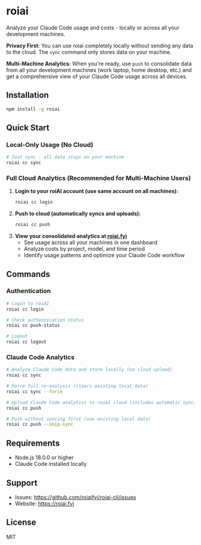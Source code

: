 # roiai

Analyze your Claude Code usage and costs - locally or across all your development machines.

**Privacy First**: You can use roiai completely locally without sending any data to the cloud. The `sync` command only stores data on your machine.

**Multi-Machine Analytics**: When you're ready, use `push` to consolidate data from all your development machines (work laptop, home desktop, etc.) and get a comprehensive view of your Claude Code usage across all devices.

## Installation

```bash
npm install -g roiai
```

## Quick Start

### Local-Only Usage (No Cloud)

```bash
# Just sync - all data stays on your machine
roiai cc sync
```

### Full Cloud Analytics (Recommended for Multi-Machine Users)

1. **Login to your roiAI account (use same account on all machines):**
   ```bash
   roiai cc login
   ```
2. **Push to cloud (automatically syncs and uploads):**
   ```bash
   roiai cc push
   ```
3. **View your consolidated analytics at [roiai.fyi](https://roiai.fyi)**
   - See usage across all your machines in one dashboard
   - Analyze costs by project, model, and time period
   - Identify usage patterns and optimize your Claude Code workflow

## Commands

### Authentication

```bash
# Login to roiAI
roiai cc login

# Check authentication status
roiai cc push-status

# Logout
roiai cc logout
```

### Claude Code Analytics

```bash
# Analyze Claude Code data and store locally (no cloud upload)
roiai cc sync

# Force full re-analysis (clears existing local data)
roiai cc sync --force

# Upload Claude Code analytics to roiAI cloud (includes automatic sync)
roiai cc push

# Push without syncing first (use existing local data)
roiai cc push --skip-sync
```

## Requirements

- Node.js 18.0.0 or higher
- Claude Code installed locally

## Support

- Issues: https://github.com/roiaifyi/roiai-cli/issues
- Website: https://roiai.fyi

## License

MIT
